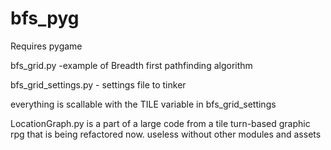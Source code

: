 # bfs_pyg

Requires pygame


bfs_grid.py -example of Breadth first pathfinding algorithm

bfs_grid_settings.py - settings file to tinker 

everything is scallable with the TILE variable in bfs_grid_settings

LocationGraph.py is a part of a large code from a tile turn-based graphic rpg that is being refactored now. useless without other modules and assets
